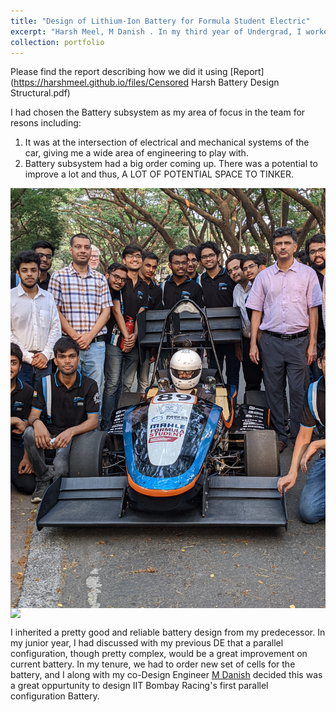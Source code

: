 ```yaml
---
title: "Design of Lithium-Ion Battery for Formula Student Electric"
excerpt: "Harsh Meel, M Danish . In my third year of Undergrad, I worked in capacity of Mechanical Design Engineer for [IIT Bombay Racing](https://www.iitbracing.org/). The team builds a battery run fomula style car from scratch in a year and runs it at Formula Student UK, a international student competition, where we Won in Design Event 2021. <br/><img src='/images/battery stack.JPG'>"
collection: portfolio
---
```

Please find the report describing how we did it using [Report](https://harshmeel.github.io/files/Censored  Harsh Battery Design Structural.pdf)

I had chosen the Battery subsystem as my area of focus in the team for resons including:
1. It was at the intersection of electrical and mechanical systems of the car, giving me a wide area of engineering to play with.
2. Battery subsystem had a big order coming up. There was a potential to improve a lot and thus, A LOT OF POTENTIAL SPACE TO TINKER.

<img src="/images/racing team.jpg" style="display: block; margin: auto;" /> <img src="/images/shobhit battery.jpg" style="display: block; margin: auto;" />

I inherited a pretty good and reliable battery design from my predecessor. In my junior year, I had discussed with my previous DE that a parallel configuration, though pretty complex, would be a great improvement on current battery.
In my tenure, we had to order new set of cells for the battery, and I along with my co-Design Engineer [M Danish](https://www.linkedin.com/in/danish-m-444848198/) decided this was a great oppurtunity to design IIT Bombay Racing's first parallel configuration Battery.


